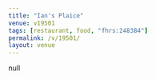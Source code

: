 ```yaml
---
title: "Ian's Plaice"
venue: v19501
tags: [restaurant, food, "fhrs:248384"]
permalink: /v/19501/
layout: venue
---
```

null